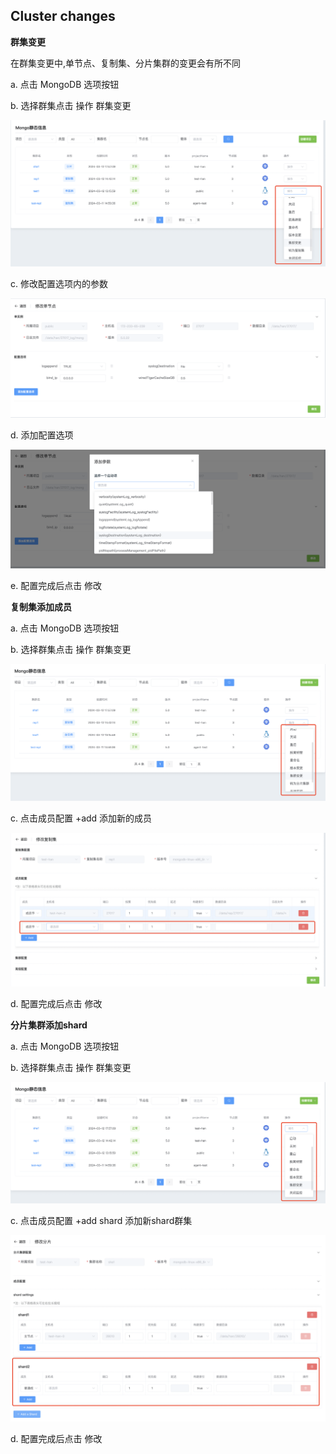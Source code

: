 ## Cluster changes

**群集变更**

在群集变更中,单节点、复制集、分片集群的变更会有所不同

a. 点击 MongoDB 选项按钮

b. 选择群集点击 操作 群集变更

![1](../../../../../../images/whalealPlatformImages/Clusterchanges.png)



c. 修改配置选项内的参数

![1](../../../../../../images/whalealPlatformImages/Clusterchanges1.png)

d. 添加配置选项

![1](../../../../../../images/whalealPlatformImages/Clusterchanges2.png)

e. 配置完成后点击 修改

**复制集添加成员**

 a. 点击 MongoDB 选项按钮

b. 选择群集点击 操作 群集变更

![1](../../../../../../images/whalealPlatformImages/Clusterchanges3.png)

c. 点击成员配置 +add 添加新的成员

![1](../../../../../../images/whalealPlatformImages/Clusterchanges4.png)

d. 配置完成后点击 修改

**分片集群添加shard**

 a. 点击 MongoDB 选项按钮

b. 选择群集点击 操作 群集变更

![1](../../../../../../images/whalealPlatformImages/Clusterchanges5.png)

c. 点击成员配置 +add shard 添加新shard群集

![1](../../../../../../images/whalealPlatformImages/Clusterchanges6.png)

d. 配置完成后点击 修改



